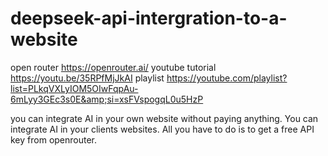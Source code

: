 # deepseek-api-intergration-to-a-website
open router
https://openrouter.ai/
youtube tutorial
https://youtu.be/35RPfMjJkAI
playlist
https://youtube.com/playlist?list=PLkqVXLyIOM5OIwFqpAu-6mLyy3GEc3s0E&amp;si=xsFVspogqL0u5HzP

you can integrate AI in your own website without paying anything. You can integrate AI in your clients websites. All you have to do is to get a free API key from openrouter.
